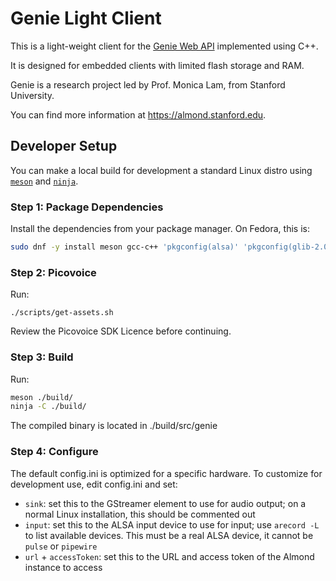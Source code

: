 # Genie Light Client

This is a light-weight client for the [Genie Web API](https://wiki.almond.stanford.edu/api-references/web-almond) implemented using C++.

It is designed for embedded clients with limited flash storage and RAM.

Genie is a research project led by Prof. Monica Lam, from Stanford University.

You can find more information at <https://almond.stanford.edu>.

## Developer Setup

You can make a local build for development a standard Linux distro using [`meson`](https://mesonbuild.com) and [`ninja`](https://ninja-build.org/).

### Step 1: Package Dependencies

Install the dependencies from your package manager. On Fedora, this is:
```bash
sudo dnf -y install meson gcc-c++ 'pkgconfig(alsa)' 'pkgconfig(glib-2.0)' 'pkgconfig(libsoup-2.4)' 'pkgconfig(json-glib-1.0)' 'pkgconfig(libevdev)' 'pkgconfig(gstreamer-1.0)' gstreamer1-plugins-base gstreamer1-plugins-good
```

### Step 2: Picovoice

Run:
```
./scripts/get-assets.sh
```

Review the Picovoice SDK Licence before continuing.

### Step 3: Build

Run:
```bash
meson ./build/
ninja -C ./build/
```

The compiled binary is located in ./build/src/genie

### Step 4: Configure

The default config.ini is optimized for a specific hardware. To customize for development use, edit config.ini and set:

- `sink`: set this to the GStreamer element to use for audio output; on a normal Linux installation, this should be commented out
- `input`: set this to the ALSA input device to use for input; use `arecord -L` to list available devices. This must be a real ALSA device, it cannot be `pulse` or `pipewire`
- `url` + `accessToken`: set this to the URL and access token of the Almond instance to access
